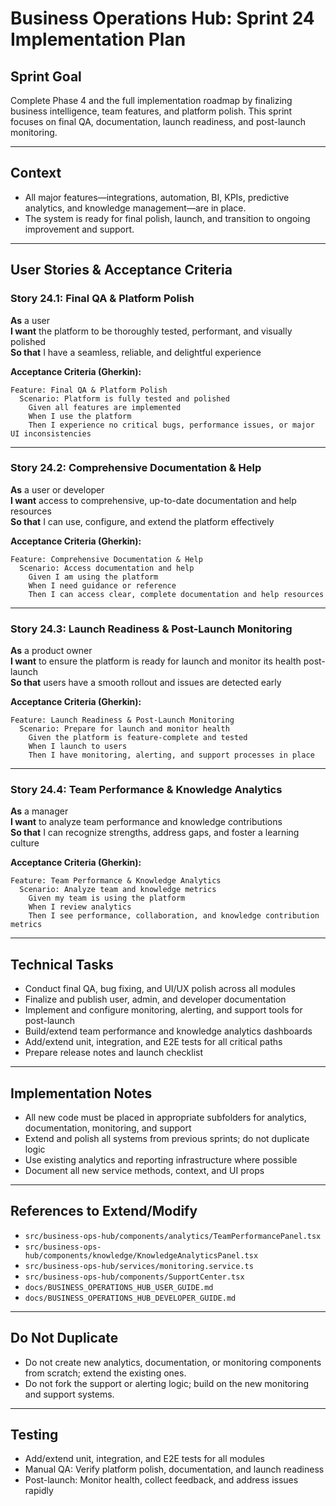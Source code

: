 # Business Operations Hub: Sprint 24 Implementation Plan

## Sprint Goal

Complete Phase 4 and the full implementation roadmap by finalizing business intelligence, team features, and platform polish. This sprint focuses on final QA, documentation, launch readiness, and post-launch monitoring.

---

## Context

- All major features—integrations, automation, BI, KPIs, predictive analytics, and knowledge management—are in place.
- The system is ready for final polish, launch, and transition to ongoing improvement and support.

---

## User Stories & Acceptance Criteria

### Story 24.1: Final QA & Platform Polish

**As** a user  
**I want** the platform to be thoroughly tested, performant, and visually polished  
**So that** I have a seamless, reliable, and delightful experience

**Acceptance Criteria (Gherkin):**
```
Feature: Final QA & Platform Polish
  Scenario: Platform is fully tested and polished
    Given all features are implemented
    When I use the platform
    Then I experience no critical bugs, performance issues, or major UI inconsistencies
```

---

### Story 24.2: Comprehensive Documentation & Help

**As** a user or developer  
**I want** access to comprehensive, up-to-date documentation and help resources  
**So that** I can use, configure, and extend the platform effectively

**Acceptance Criteria (Gherkin):**
```
Feature: Comprehensive Documentation & Help
  Scenario: Access documentation and help
    Given I am using the platform
    When I need guidance or reference
    Then I can access clear, complete documentation and help resources
```

---

### Story 24.3: Launch Readiness & Post-Launch Monitoring

**As** a product owner  
**I want** to ensure the platform is ready for launch and monitor its health post-launch  
**So that** users have a smooth rollout and issues are detected early

**Acceptance Criteria (Gherkin):**
```
Feature: Launch Readiness & Post-Launch Monitoring
  Scenario: Prepare for launch and monitor health
    Given the platform is feature-complete and tested
    When I launch to users
    Then I have monitoring, alerting, and support processes in place
```

---

### Story 24.4: Team Performance & Knowledge Analytics

**As** a manager  
**I want** to analyze team performance and knowledge contributions  
**So that** I can recognize strengths, address gaps, and foster a learning culture

**Acceptance Criteria (Gherkin):**
```
Feature: Team Performance & Knowledge Analytics
  Scenario: Analyze team and knowledge metrics
    Given my team is using the platform
    When I review analytics
    Then I see performance, collaboration, and knowledge contribution metrics
```

---

## Technical Tasks

- Conduct final QA, bug fixing, and UI/UX polish across all modules
- Finalize and publish user, admin, and developer documentation
- Implement and configure monitoring, alerting, and support tools for post-launch
- Build/extend team performance and knowledge analytics dashboards
- Add/extend unit, integration, and E2E tests for all critical paths
- Prepare release notes and launch checklist

---

## Implementation Notes

- All new code must be placed in appropriate subfolders for analytics, documentation, monitoring, and support
- Extend and polish all systems from previous sprints; do not duplicate logic
- Use existing analytics and reporting infrastructure where possible
- Document all new service methods, context, and UI props

---

## References to Extend/Modify

- `src/business-ops-hub/components/analytics/TeamPerformancePanel.tsx`
- `src/business-ops-hub/components/knowledge/KnowledgeAnalyticsPanel.tsx`
- `src/business-ops-hub/services/monitoring.service.ts`
- `src/business-ops-hub/components/SupportCenter.tsx`
- `docs/BUSINESS_OPERATIONS_HUB_USER_GUIDE.md`
- `docs/BUSINESS_OPERATIONS_HUB_DEVELOPER_GUIDE.md`

---

## Do Not Duplicate

- Do not create new analytics, documentation, or monitoring components from scratch; extend the existing ones.
- Do not fork the support or alerting logic; build on the new monitoring and support systems.

---

## Testing

- Add/extend unit, integration, and E2E tests for all modules
- Manual QA: Verify platform polish, documentation, and launch readiness
- Post-launch: Monitor health, collect feedback, and address issues rapidly

